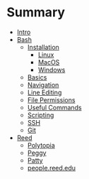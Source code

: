 # Summary

- [Intro](./intro.md)
- [Bash](./bash/overview.md)
  - [Installation](./bash/installation/index.md)
    - [Linux](./bash/installation/linux.md)
    - [MacOS]()
    - [Windows]()
  - [Basics](./bash/basics.md)
  - [Navigation](./bash/navigation.md)
  - [Line Editing](./bash/line-editing.md)
  - [File Permissions](./bash/file-perms.md)
  - [Useful Commands](./bash/useful-cmds.md)
  - [Scripting](./bash/scripting.md)
  - [SSH]()
  - [Git]()
- [Reed](./reed/overview.md)
  - [Polytopia](./reed/polytopia.md)
  - [Peggy]()
  - [Patty]()
  - [people.reed.edu]()
